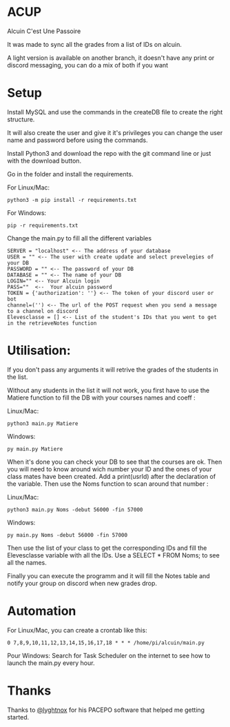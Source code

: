 # ACUP
Alcuin C'est Une Passoire

It was made to sync all the grades from a list of IDs on alcuin.

A light version is available on another branch, it doesn't have any print or discord messaging, you can do a mix of both if you want

# Setup

Install MySQL and use the commands in the createDB file to create the right structure.

It will also create the user and give it it's privileges you can change the user name and password before using the commands.

Install Python3 and download the repo with the git command line or just with the download button.

Go in the folder and install the requirements.

For Linux/Mac:
```
python3 -m pip install -r requirements.txt
```

For Windows:
```
pip -r requirements.txt
```

Change the main.py to fill all the different variables
```
SERVER = "localhost" <-- The address of your database
USER = "" <-- The user with create update and select prevelegies of your DB
PASSWORD = "" <-- The password of your DB
DATABASE = "" <-- The name of your DB
LOGIN="" <-- Your Alcuin login 
PASS=""  <--  Your alcuin password
TOKEN = {'authorization': ''} <-- The token of your discord user or bot
channel=('') <-- The url of the POST request when you send a message to a channel on discord
Elevesclasse = [] <-- List of the student's IDs that you went to get in the retrieveNotes function
```

# Utilisation:

If you don't pass any arguments it will retrive the grades of the students in the list.

Without any students in the list it will not work, you first have to use the Matiere function to fill the DB with your courses names and coeff :

Linux/Mac:
```
python3 main.py Matiere
```
Windows:
```
py main.py Matiere
```
When it's done you can check your DB to see that the courses are ok.
Then you will need to know around wich number your ID and the ones of your class mates have been created.
Add a print(usrId) after the declaration of the variable.
Then use the Noms function to scan around that number :

Linux/Mac:
```
python3 main.py Noms -debut 56000 -fin 57000
```
Windows:
```
py main.py Noms -debut 56000 -fin 57000
```
Then use the list of your class to get the corresponding IDs and fill the Elevesclasse variable with all the IDs.
Use a SELECT * FROM Noms; to see all the names.

Finally you can execute the programm and it will fill the Notes table and notify your group on discord when new grades drop.

# Automation
For Linux/Mac, you can create a crontab like this:
```
0 7,8,9,10,11,12,13,14,15,16,17,18 * * * /home/pi/alcuin/main.py
```
Pour Windows:
Search for Task Scheduler on the internet to see how to launch the main.py every hour.

# Thanks
Thanks to [@lyghtnox](https://github.com/lyghtnox)  for his PACEPO software that helped me getting started.

